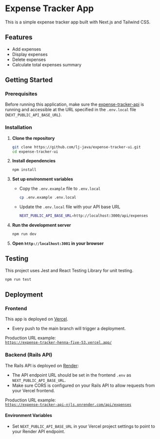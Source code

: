 # Expense Tracker App

This is a simple expense tracker app built with Next.js and Tailwind CSS.

## Features

- Add expenses
- Display expenses
- Delete expenses
- Calculate total expenses summary

## Getting Started

### Prerequisites

Before running this application, make sure the [expense-tracker-api](https://github.com/lj-java/expense-tracker-api) is running and accessible at the URL specified in the `.env.local` file (`NEXT_PUBLIC_API_BASE_URL`).

### Installation

1. **Clone the repository**

    ```bash
    git clone https://github.com/lj-java/expense-tracker-ui.git
    cd expense-tracker-ui
    ```

2. **Install dependencies**

    ```bash
    npm install
    ```

3. **Set up environment variables**

    - Copy the `.env.example` file to `.env.local`

      ```bash
      cp .env.example .env.local
      ```

    - Update the `.env.local` file with your API base URL

      ```bash
      NEXT_PUBLIC_API_BASE_URL=http://localhost:3000/api/expenses
      ```

4. **Run the development server**

    ```bash
    npm run dev
    ```

5. **Open `http://localhost:3001` in your browser**

## Testing

This project uses Jest and React Testing Library for unit testing.

  ```bash
  npm run test
  ```

## Deployment

### Frontend

This app is deployed on [Vercel](https://vercel.com).

- Every push to the main branch will trigger a deployment.

Production URL example:  
[`https://expense-tracker-henna-five-53.vercel.app/`](https://expense-tracker-henna-five-53.vercel.app/)


### Backend (Rails API)

The Rails API is deployed on [Render](https://render.com/):

- The API endpoint URL should be set in the frontend `.env` as `NEXT_PUBLIC_API_BASE_URL`.
- Make sure CORS is configured on your Rails API to allow requests from your Vercel frontend.

Production URL example:  
[`https://expense-tracker-api-njls.onrender.com/api/expenses`](https://expense-tracker-api-njls.onrender.com/api/expenses)

#### Environment Variables

- Set `NEXT_PUBLIC_API_BASE_URL` in your Vercel project settings to point to your Render API endpoint.
